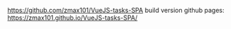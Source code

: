 https://github.com/zmax101/VueJS-tasks-SPA build version
github pages: https://zmax101.github.io/VueJS-tasks-SPA/
